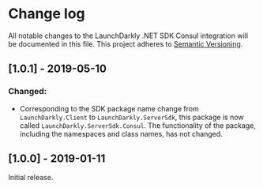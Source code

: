 # Change log

All notable changes to the LaunchDarkly .NET SDK Consul integration will be documented in this file. This project adheres to [Semantic Versioning](http://semver.org).

## [1.0.1] - 2019-05-10
### Changed:
- Corresponding to the SDK package name change from `LaunchDarkly.Client` to `LaunchDarkly.ServerSdk`, this package is now called `LaunchDarkly.ServerSdk.Consul`. The functionality of the package, including the namespaces and class names, has not changed.

## [1.0.0] - 2019-01-11

Initial release.
